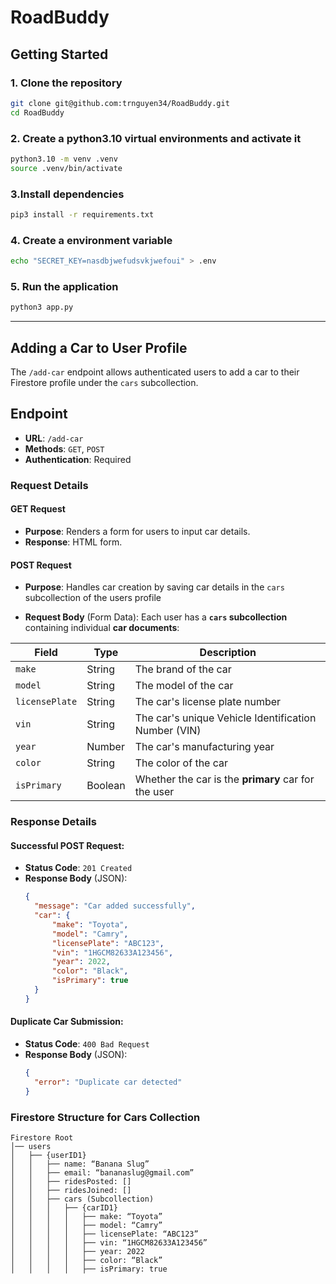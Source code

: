 # RoadBuddy

## Getting Started

### 1. Clone the repository
```bash
git clone git@github.com:trnguyen34/RoadBuddy.git
cd RoadBuddy
```

### 2. Create a python3.10 virtual environments and activate it
```bash
python3.10 -m venv .venv
source .venv/bin/activate
```

### 3.Install dependencies
```bash
pip3 install -r requirements.txt
```

### 4. Create a environment variable
```bash
echo "SECRET_KEY=nasdbjwefudsvkjwefoui" > .env
```

### 5. Run the application
```bash
python3 app.py
```

---

## Adding a Car to User Profile 

The `/add-car` endpoint allows authenticated users to add a car to their Firestore profile under the `cars` subcollection.

## **Endpoint**
- **URL**: `/add-car`
- **Methods**: `GET`, `POST`
- **Authentication**: Required

### **Request Details**

#### **GET Request**
- **Purpose**: Renders a form for users to input car details.
- **Response**: HTML form.

#### **POST Request**
- **Purpose**: Handles car creation by saving car details in the `cars` subcollection of the users profile

- **Request Body** (Form Data):
Each user has a **`cars` subcollection** containing individual **car documents**:

| Field          | Type    | Description                                      |
|---------------|--------|--------------------------------------------------|
| `make`        | String | The brand of the car                                 |
| `model`       | String | The model of the car                                 |
| `licensePlate`| String | The car's license plate number                       |
| `vin`         | String | The car's unique Vehicle Identification Number (VIN) |
| `year`        | Number | The car's manufacturing year                         |
| `color`       | String | The color of the car                                 |
| `isPrimary`   | Boolean | Whether the car is the **primary** car for the user |

### **Response Details**

#### **Successful POST Request**:
- **Status Code**: `201 Created`
- **Response Body** (JSON):
  ```json
  {
    "message": "Car added successfully",
    "car": {
        "make": "Toyota",
        "model": "Camry",
        "licensePlate": "ABC123",
        "vin": "1HGCM82633A123456",
        "year": 2022,
        "color": "Black",
        "isPrimary": true
    }
  }
  ```
#### **Duplicate Car Submission**:
- **Status Code**: `400 Bad Request`
- **Response Body** (JSON):
  ```json
  {
    "error": "Duplicate car detected"
  }
  ```

### **Firestore Structure for Cars Collection**
```
Firestore Root
│── users
│   ├── {userID1}
│   │   ├── name: “Banana Slug”
│   │   ├── email: “bananaslug@gmail.com”
│   │   ├── ridesPosted: []
│   │   ├── ridesJoined: []
│   │   ├── cars (Subcollection)
│   │   │   ├── {carID1}
│   │   │   │   ├── make: “Toyota”
│   │   │   │   ├── model: “Camry”
│   │   │   │   ├── licensePlate: “ABC123”
│   │   │   │   ├── vin: “1HGCM82633A123456”
│   │   │   │   ├── year: 2022
│   │   │   │   ├── color: “Black”
│   │   │   │   ├── isPrimary: true
```